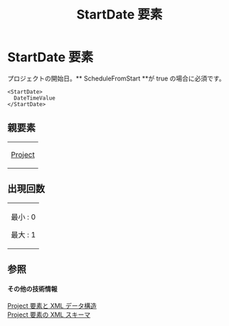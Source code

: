 ﻿---
title: StartDate 要素
TOCTitle: StartDate 要素
ms:assetid: 7fff5d88-c4ee-4e4f-8c9c-714990b2c036
ms:mtpsurl: https://msdn.microsoft.com/ja-jp/library/Bb968562(v=office.12)
ms:contentKeyID: 16740815
ms.date: 06/30/2008
mtps_version: v=office.12
ms.translationtype: HT
---

# StartDate 要素

プロジェクトの開始日。** ScheduleFromStart **が true の場合に必須です。

    <StartDate>
      DateTimeValue
    </StartDate>

## 親要素

<table>
<colgroup>
<col style="width: 100%" />
</colgroup>
<tbody>
<tr class="odd">
<td><p><a href="project-element.md">Project</a></p></td>
</tr>
</tbody>
</table>


## 出現回数


<table>
<colgroup>
<col style="width: 100%" />
</colgroup>
<tbody>
<tr class="odd">
<td><p>最小 : 0</p>
<p>最大 : 1</p></td>
</tr>
</tbody>
</table>


## 参照

#### その他の技術情報

[Project 要素と XML データ構造](project-elements-and-xml-structure.md)  
[Project 要素の XML スキーマ](xml-schema-for-the-project-element.md)

